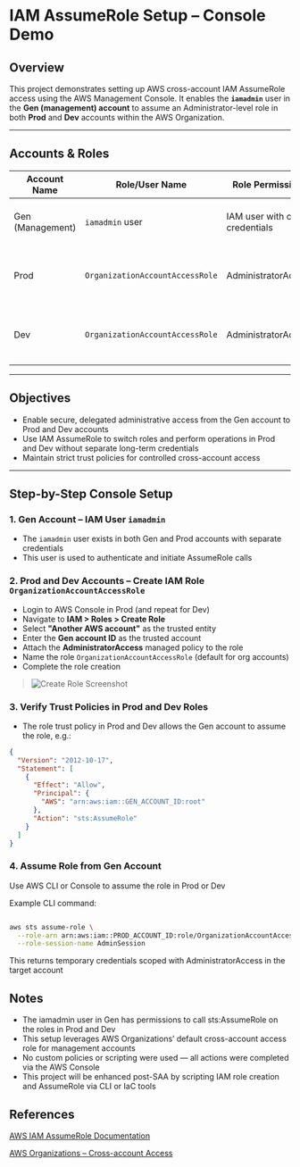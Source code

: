 # IAM AssumeRole Setup – Console Demo

## Overview  
This project demonstrates setting up AWS cross-account IAM AssumeRole access using the AWS Management Console. It enables the **`iamadmin`** user in the **Gen (management) account** to assume an Administrator-level role in both **Prod** and **Dev** accounts within the AWS Organization.

---

## Accounts & Roles

| Account Name       | Role/User Name                  | Role Permissions      | Trust Relationship                                 |
|--------------------|--------------------------------|----------------------|--------------------------------------------------|
| Gen (Management)   | `iamadmin` user                 | IAM user with own credentials | Initiates AssumeRole calls to Prod and Dev          |
| Prod               | `OrganizationAccountAccessRole` | AdministratorAccess   | Trust policy allows `Gen` account to assume this role |
| Dev                | `OrganizationAccountAccessRole` | AdministratorAccess   | Trust policy allows `Gen` account to assume this role |

---

## Objectives  
- Enable secure, delegated administrative access from the Gen account to Prod and Dev accounts  
- Use IAM AssumeRole to switch roles and perform operations in Prod and Dev without separate long-term credentials  
- Maintain strict trust policies for controlled cross-account access  

---

## Step-by-Step Console Setup

### 1. Gen Account – IAM User `iamadmin`  
- The `iamadmin` user exists in both Gen and Prod accounts with separate credentials  
- This user is used to authenticate and initiate AssumeRole calls  

### 2. Prod and Dev Accounts – Create IAM Role `OrganizationAccountAccessRole`  
- Login to AWS Console in Prod (and repeat for Dev)  
- Navigate to **IAM > Roles > Create Role**  
- Select **"Another AWS account"** as the trusted entity  
- Enter the **Gen account ID** as the trusted account  
- Attach the **AdministratorAccess** managed policy to the role  
- Name the role `OrganizationAccountAccessRole` (default for org accounts)  
- Complete the role creation  

> ![Create Role Screenshot](screenshots/step1-create-role.png)

### 3. Verify Trust Policies in Prod and Dev Roles  
- The role trust policy in Prod and Dev allows the Gen account to assume the role, e.g.:  

```json
{
  "Version": "2012-10-17",
  "Statement": [
    {
      "Effect": "Allow",
      "Principal": {
        "AWS": "arn:aws:iam::GEN_ACCOUNT_ID:root"
      },
      "Action": "sts:AssumeRole"
    }
  ]
}
```

### 4. Assume Role from Gen Account
Use AWS CLI or Console to assume the role in Prod or Dev

Example CLI command:

```bash

aws sts assume-role \
  --role-arn arn:aws:iam::PROD_ACCOUNT_ID:role/OrganizationAccountAccessRole \
  --role-session-name AdminSession
```

This returns temporary credentials scoped with AdministratorAccess in the target account

## Notes
- The iamadmin user in Gen has permissions to call sts:AssumeRole on the roles in Prod and Dev
- This setup leverages AWS Organizations’ default cross-account access role for management accounts
- No custom policies or scripting were used — all actions were completed via the AWS Console
- This project will be enhanced post-SAA by scripting IAM role creation and AssumeRole via CLI or IaC tools

## References
[AWS IAM AssumeRole Documentation](https://docs.aws.amazon.com/IAM/latest/UserGuide/id_roles_use_switch-role.html)

[AWS Organizations – Cross-account Access](https://docs.aws.amazon.com/organizations/latest/userguide/orgs_manage_accounts_access.html)
